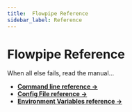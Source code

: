 ```yaml
---
title:  Flowpipe Reference
sidebar_label: Reference
---
```


# Flowpipe Reference

When all else fails, read the manual...

- **[Command line reference →](reference/cli/index)**
- **[Config File reference →](reference/config-files/index)**
- **[Environment Variables reference →](reference/env-vars/index)**
